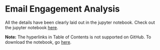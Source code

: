 # Email Engagement Analysis

All the details have been clearly laid out in the jupyter notebook. Check out the jupyter notebook [here](https://nbviewer.jupyter.org/github/thisismayanktiwari/email_engagement_analysis/blob/main/Email%20Engagement%20Analysis.ipynb).

**Note:** The hyperlinks in Table of Contents is not supported on GitHub. To download the notebook, go [here](https://github.com/thisismayanktiwari/email_engagement_analysis/blob/main/Email%20Engagement%20Analysis.ipynb).
